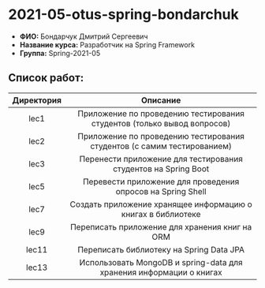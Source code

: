# 2021-05-otus-spring-bondarchuk
* **ФИО:** Бондарчук Дмитрий Сергеевич
* **Название курса:** Разработчик на Spring Framework
* **Группа:** Spring-2021-05
## Список работ:  
|Директория|Описание|
|:----------:|:--------:|
|lec1|Приложение по проведению тестирования студентов (только вывод вопросов)|
|lec2|Приложение по проведению тестирования студентов (с самим тестированием)|
|lec3|Перенести приложение для тестирования студентов на Spring Boot|
|lec5|Перевести приложение для проведения опросов на Spring Shell|
|lec7|Создать приложение хранящее информацию о книгах в библиотеке|
|lec9|Переписать приложение для хранения книг на ORM|
|lec11|Переписать библиотеку на Spring Data JPA|
|lec13|Использовать MongoDB и spring-data для хранения информации о книгах|